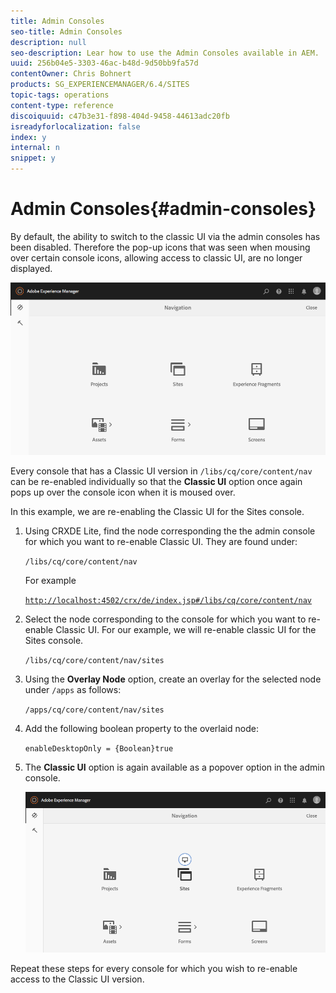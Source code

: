 ```yaml
---
title: Admin Consoles
seo-title: Admin Consoles
description: null
seo-description: Lear how to use the Admin Consoles available in AEM.
uuid: 256b04e5-3303-46ac-b48d-9d50bb9fa57d
contentOwner: Chris Bohnert
products: SG_EXPERIENCEMANAGER/6.4/SITES
topic-tags: operations
content-type: reference
discoiquuid: c47b3e31-f898-404d-9458-44613adc20fb
isreadyforlocalization: false
index: y
internal: n
snippet: y
---
```


# Admin Consoles{#admin-consoles}

By default, the ability to switch to the classic UI via the admin consoles has been disabled. Therefore the pop-up icons that was seen when mousing over certain console icons, allowing access to classic UI, are no longer displayed.

![](assets/screen_shot_2018-03-23at111956.png)

Every console that has a Classic UI version in `/libs/cq/core/content/nav` can be re-enabled individually so that the **Classic UI** option once again pops up over the console icon when it is moused over.

In this example, we are re-enabling the Classic UI for the Sites console.

1. Using CRXDE Lite, find the node corresponding the the admin console for which you want to re-enable Classic UI. They are found under:

   `/libs/cq/core/content/nav`

   For example

   [ `http://localhost:4502/crx/de/index.jsp#/libs/cq/core/content/nav`](http://localhost:4502/crx/de/index.jsp#/libs/cq/core/content/nav)

1. Select the node corresponding to the console for which you want to re-enable Classic UI. For our example, we will re-enable classic UI for the Sites console.

   `/libs/cq/core/content/nav/sites`

1. Using the **Overlay Node** option, create an overlay for the selected node under `/apps` as follows:

   `/apps/cq/core/content/nav/sites`

1. Add the following boolean property to the overlaid node:

   `enableDesktopOnly = {Boolean}true`

1. The **Classic UI** option is again available as a popover option in the admin console.

   ![](assets/screen_shot_2018-03-23at111924.png)

Repeat these steps for every console for which you wish to re-enable access to the Classic UI version.
